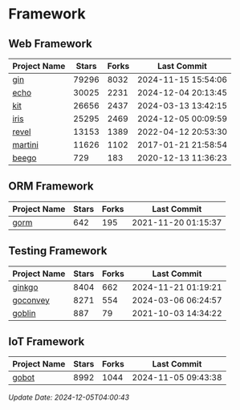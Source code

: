 # Framework

## Web Framework
| Project Name | Stars | Forks | Last Commit |
| ------------ | ----- | ----- | ----------- |
| [gin](https://github.com/gin-gonic/gin) | 79296 | 8032 | 2024-11-15 15:54:06 |
| [echo](https://github.com/labstack/echo) | 30025 | 2231 | 2024-12-04 20:13:45 |
| [kit](https://github.com/go-kit/kit) | 26656 | 2437 | 2024-03-13 13:42:15 |
| [iris](https://github.com/kataras/iris) | 25295 | 2469 | 2024-12-05 00:09:59 |
| [revel](https://github.com/revel/revel) | 13153 | 1389 | 2022-04-12 20:53:30 |
| [martini](https://github.com/go-martini/martini) | 11626 | 1102 | 2017-01-21 21:58:54 |
| [beego](https://github.com/astaxie/beego) | 729 | 183 | 2020-12-13 11:36:23 |

## ORM Framework
| Project Name | Stars | Forks | Last Commit |
| ------------ | ----- | ----- | ----------- |
| [gorm](https://github.com/jinzhu/gorm) | 642 | 195 | 2021-11-20 01:15:37 |

## Testing Framework
| Project Name | Stars | Forks | Last Commit |
| ------------ | ----- | ----- | ----------- |
| [ginkgo](https://github.com/onsi/ginkgo) | 8404 | 662 | 2024-11-21 01:19:21 |
| [goconvey](https://github.com/smartystreets/goconvey) | 8271 | 554 | 2024-03-06 06:24:57 |
| [goblin](https://github.com/franela/goblin) | 887 | 79 | 2021-10-03 14:34:22 |

## IoT Framework
| Project Name | Stars | Forks | Last Commit |
| ------------ | ----- | ----- | ----------- |
| [gobot](https://github.com/hybridgroup/gobot) | 8992 | 1044 | 2024-11-05 09:43:38 |

*Update Date: 2024-12-05T04:00:43*